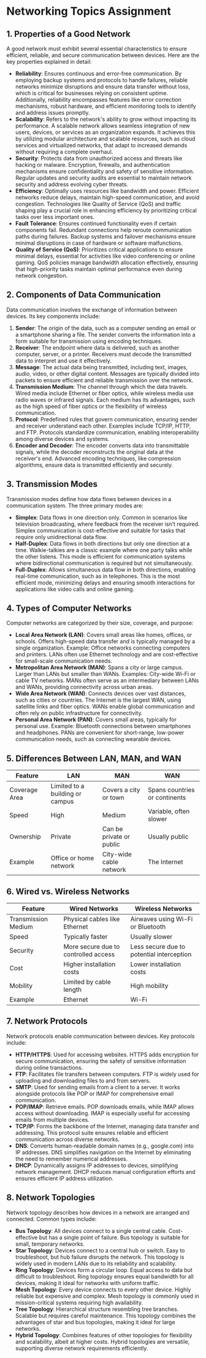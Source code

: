 # Networking Topics Assignment

## 1. Properties of a Good Network
A good network must exhibit several essential characteristics to ensure efficient, reliable, and secure communication between devices. Here are the key properties explained in detail:
- **Reliability**: Ensures continuous and error-free communication. By employing backup systems and protocols to handle failures, reliable networks minimize disruptions and ensure data transfer without loss, which is critical for businesses relying on consistent uptime. Additionally, reliability encompasses features like error correction mechanisms, robust hardware, and efficient monitoring tools to identify and address issues promptly.
- **Scalability**: Refers to the network's ability to grow without impacting its performance. A scalable network allows seamless integration of new users, devices, or services as an organization expands. It achieves this by utilizing modular architecture and scalable resources, such as cloud services and virtualized networks, that adapt to increased demands without requiring a complete overhaul.
- **Security**: Protects data from unauthorized access and threats like hacking or malware. Encryption, firewalls, and authentication mechanisms ensure confidentiality and safety of sensitive information. Regular updates and security audits are essential to maintain network security and address evolving cyber threats.
- **Efficiency**: Optimally uses resources like bandwidth and power. Efficient networks reduce delays, maintain high-speed communication, and avoid congestion. Technologies like Quality of Service (QoS) and traffic shaping play a crucial role in enhancing efficiency by prioritizing critical tasks over less important ones.
- **Fault Tolerance**: Ensures continued functionality even if certain components fail. Redundant connections help reroute communication paths during failures. Backup systems and failover mechanisms ensure minimal disruptions in case of hardware or software malfunctions.
- **Quality of Service (QoS)**: Prioritizes critical applications to ensure minimal delays, essential for activities like video conferencing or online gaming. QoS policies manage bandwidth allocation effectively, ensuring that high-priority tasks maintain optimal performance even during network congestion.

## 2. Components of Data Communication
Data communication involves the exchange of information between devices. Its key components include:
1. **Sender**: The origin of the data, such as a computer sending an email or a smartphone sharing a file. The sender converts the information into a form suitable for transmission using encoding techniques.
2. **Receiver**: The endpoint where data is delivered, such as another computer, server, or a printer. Receivers must decode the transmitted data to interpret and use it effectively.
3. **Message**: The actual data being transmitted, including text, images, audio, video, or other digital content. Messages are typically divided into packets to ensure efficient and reliable transmission over the network.
4. **Transmission Medium**: The channel through which the data travels. Wired media include Ethernet or fiber optics, while wireless media use radio waves or infrared signals. Each medium has its advantages, such as the high speed of fiber optics or the flexibility of wireless communication.
5. **Protocol**: Predefined rules that govern communication, ensuring sender and receiver understand each other. Examples include TCP/IP, HTTP, and FTP. Protocols standardize communication, enabling interoperability among diverse devices and systems.
6. **Encoder and Decoder**: The encoder converts data into transmittable signals, while the decoder reconstructs the original data at the receiver's end. Advanced encoding techniques, like compression algorithms, ensure data is transmitted efficiently and securely.

## 3. Transmission Modes
Transmission modes define how data flows between devices in a communication system. The three primary modes are:
- **Simplex**: Data flows in one direction only. Common in scenarios like television broadcasting, where feedback from the receiver isn’t required. Simplex communication is cost-effective and suitable for tasks that require only unidirectional data flow.
- **Half-Duplex**: Data flows in both directions but only one direction at a time. Walkie-talkies are a classic example where one party talks while the other listens. This mode is efficient for communication systems where bidirectional communication is required but not simultaneously.
- **Full-Duplex**: Allows simultaneous data flow in both directions, enabling real-time communication, such as in telephones. This is the most efficient mode, minimizing delays and ensuring smooth interactions for applications like video calls and online gaming.

## 4. Types of Computer Networks
Computer networks are categorized by their size, coverage, and purpose:
- **Local Area Network (LAN)**: Covers small areas like homes, offices, or schools. Offers high-speed data transfer and is typically managed by a single organization. Example: Office networks connecting computers and printers. LANs often use Ethernet technology and are cost-effective for small-scale communication needs.
- **Metropolitan Area Network (MAN)**: Spans a city or large campus. Larger than LANs but smaller than WANs. Examples: City-wide Wi-Fi or cable TV networks. MANs often serve as an intermediary between LANs and WANs, providing connectivity across urban areas.
- **Wide Area Network (WAN)**: Connects devices over vast distances, such as cities or countries. The Internet is the largest WAN, using satellite links and fiber optics. WANs enable global communication and often rely on public infrastructure for connectivity.
- **Personal Area Network (PAN)**: Covers small areas, typically for personal use. Example: Bluetooth connections between smartphones and headphones. PANs are convenient for short-range, low-power communication needs, such as connecting wearable devices.

## 5. Differences Between LAN, MAN, and WAN
| Feature                 | LAN                           | MAN                        | WAN                          |
|-------------------------|------------------------------|----------------------------|------------------------------|
| Coverage Area          | Limited to a building or campus | Covers a city or town      | Spans countries or continents |
| Speed                  | High                         | Medium                     | Variable, often slower       |
| Ownership              | Private                      | Can be private or public   | Usually public               |
| Example                | Office or home network       | City-wide cable network    | The Internet                |

## 6. Wired vs. Wireless Networks
| Feature                 | Wired Networks               | Wireless Networks          |
|-------------------------|------------------------------|----------------------------|
| Transmission Medium    | Physical cables like Ethernet | Airwaves using Wi-Fi or Bluetooth |
| Speed                  | Typically faster             | Usually slower             |
| Security               | More secure due to controlled access | Less secure due to potential interception |
| Cost                   | Higher installation costs    | Lower installation costs   |
| Mobility               | Limited by cable length      | High mobility              |
| Example                | Ethernet                     | Wi-Fi                      |

## 7. Network Protocols
Network protocols enable communication between devices. Key protocols include:
- **HTTP/HTTPS**: Used for accessing websites. HTTPS adds encryption for secure communication, ensuring the safety of sensitive information during online transactions.
- **FTP**: Facilitates file transfers between computers. FTP is widely used for uploading and downloading files to and from servers.
- **SMTP**: Used for sending emails from a client to a server. It works alongside protocols like POP or IMAP for comprehensive email communication.
- **POP/IMAP**: Retrieve emails. POP downloads emails, while IMAP allows access without downloading. IMAP is especially useful for accessing emails from multiple devices.
- **TCP/IP**: Forms the backbone of the Internet, managing data transfer and addressing. This protocol suite ensures reliable and efficient communication across diverse networks.
- **DNS**: Converts human-readable domain names (e.g., google.com) into IP addresses. DNS simplifies navigation on the Internet by eliminating the need to remember numerical addresses.
- **DHCP**: Dynamically assigns IP addresses to devices, simplifying network management. DHCP reduces manual configuration efforts and ensures efficient IP address utilization.

## 8. Network Topologies
Network topology describes how devices in a network are arranged and connected. Common types include:
- **Bus Topology**: All devices connect to a single central cable. Cost-effective but has a single point of failure. Bus topology is suitable for small, temporary networks.
- **Star Topology**: Devices connect to a central hub or switch. Easy to troubleshoot, but hub failure disrupts the network. This topology is widely used in modern LANs due to its reliability and scalability.
- **Ring Topology**: Devices form a circular loop. Equal access to data but difficult to troubleshoot. Ring topology ensures equal bandwidth for all devices, making it ideal for networks with uniform traffic.
- **Mesh Topology**: Every device connects to every other device. Highly reliable but expensive and complex. Mesh topology is commonly used in mission-critical systems requiring high availability.
- **Tree Topology**: Hierarchical structure resembling tree branches. Scalable but requires careful maintenance. This topology combines the advantages of star and bus topologies, making it ideal for large networks.
- **Hybrid Topology**: Combines features of other topologies for flexibility and scalability, albeit at higher costs. Hybrid topologies are versatile, supporting diverse network requirements efficiently.
